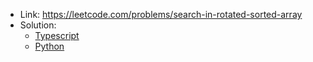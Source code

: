 - Link: https://leetcode.com/problems/search-in-rotated-sorted-array
- Solution:
  - [Typescript](index.ts)
  - [Python](index.py)